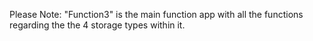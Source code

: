 Please Note: "Function3" is the main function app with all the functions regarding the the 4 storage types within it.
